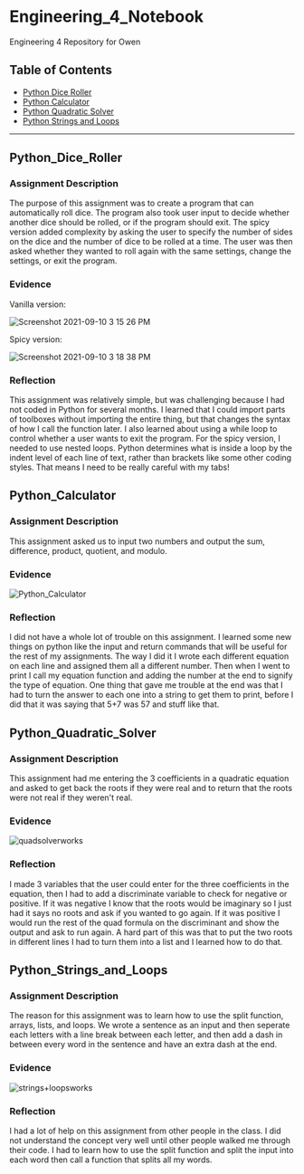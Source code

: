 # Engineering_4_Notebook
Engineering 4 Repository for Owen

## Table of Contents
* [Python Dice Roller](#Python_Dice_Roller)
* [Python Calculator](#Python_Calculator)
* [Python Quadratic Solver](#Python_Quadratic_Solver)
* [Python Strings and Loops](#Python_Strings_and_Loops)
---

## Python_Dice_Roller

### Assignment Description

The purpose of this assignment was to create a program that can automatically roll dice. The program also took user input to decide whether another dice should be rolled, or if the program should exit. The spicy version added complexity by asking the user to specify the number of sides on the dice and the number of dice to be rolled at a time. The user was then asked whether they wanted to roll again with the same settings, change the settings, or exit the program. 

### Evidence 

Vanilla version:

![Screenshot 2021-09-10 3 15 26 PM](https://user-images.githubusercontent.com/89222808/133513775-a3eafb43-f836-4e4f-8aa6-e28ca584901f.png)

Spicy version:

![Screenshot 2021-09-10 3 18 38 PM](https://user-images.githubusercontent.com/89222808/133513750-727cdb6c-1c27-4c8a-83d4-50ea9136a221.png)

### Reflection

This assignment was relatively simple, but was challenging because I had not coded in Python for several months. I learned that I could import parts of toolboxes without importing the entire thing, but that changes the syntax of how I call the function later. I also learned about using a while loop to control whether a user wants to exit the program. For the spicy version, I needed to use nested loops. Python determines what is inside a loop by the indent level of each line of text, rather than brackets like some other coding styles. That means I need to be really careful with my tabs!

## Python_Calculator

### Assignment Description

This assignment asked us to input two numbers and output the sum, difference, product, quotient, and modulo.

### Evidence

![Python_Calculator](https://user-images.githubusercontent.com/61475474/134040487-b0c4ce63-e29c-4fc6-af72-4e9fc6cc00a9.png)

### Reflection

I did not have a whole lot of trouble on this assignment. I learned some new things on python like the input and return commands that will be useful for the rest of my assignments. The way I did it I wrote each different equation on each line and assigned them all a different number. Then when I went to print I call my equation function and adding the number at the end to signify the type of equation. One thing that gave me trouble at the end was that I had to turn the answer to each one into a string to get them to print, before I did that it was saying that 5+7 was 57 and stuff like that.

## Python_Quadratic_Solver

### Assignment Description

This assignment had me entering the 3 coefficients in a quadratic equation and asked to get back the roots if they were real and to return that the roots were not real if they weren't real. 

### Evidence

![quadsolverworks](https://user-images.githubusercontent.com/61475474/134213587-56010767-b17b-4f9f-a45b-aac79efa167f.png)

### Reflection

I made 3 variables that the user could enter for the three coefficients in the equation, then I had to add a discriminate variable to check for negative or positive. If it was negative I know that the roots would be imaginary so I just had it says no roots and ask if you wanted to go again. If it was positive I would run the rest of the quad formula on the discriminant and show the output and ask to run again. A hard part of this was that to put the two roots in different lines I had to turn them into a list and I learned how to do that.

## Python_Strings_and_Loops

### Assignment Description

The reason for this assignment was to learn how to use the split function, arrays, lists, and loops. We wrote a sentence as an input and then seperate each letters with a line break between each letter, and then add a dash in between every word in the sentence and have an extra dash at the end.

### Evidence

![strings+loopsworks](https://user-images.githubusercontent.com/61475474/135492434-1cdadf49-3062-4112-96cb-8b4cdbbe6adb.png)

### Reflection

I had a lot of help on this assignment from other people in the class. I did not understand the concept very well until other people walked me through their code. I had to learn how to use the split function and split the input into each word then call a function that splits all my words.
